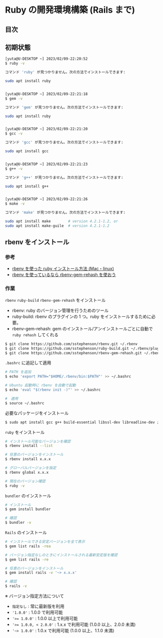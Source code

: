 # Ruby の開発環境構築 (Rails まで)

## 目次

## 初期状態

```sh
[yuta@U-DESKTOP ~] 2023/02/09-22:20:52
$ ruby -v

コマンド 'ruby' が見つかりません。次の方法でインストールできます:

sudo apt install ruby


[yuta@U-DESKTOP ~] 2023/02/09-22:21:18
$ gem -v

コマンド 'gem' が見つかりません。次の方法でインストールできます:

sudo apt install ruby


[yuta@U-DESKTOP ~] 2023/02/09-22:21:20
$ gcc -v

コマンド 'gcc' が見つかりません。次の方法でインストールできます:

sudo apt install gcc


[yuta@U-DESKTOP ~] 2023/02/09-22:21:23
$ g++ -v

コマンド 'g++' が見つかりません。次の方法でインストールできます:

sudo apt install g++


[yuta@U-DESKTOP ~] 2023/02/09-22:21:26
$ make -v

コマンド 'make' が見つかりません。次の方法でインストールできます:

sudo apt install make        # version 4.2.1-1.2, or
sudo apt install make-guile  # version 4.2.1-1.2
```

## rbenv をインストール

### 参考

- [rbenv を使った ruby インストール方法 (Mac・linux)](https://valed.press/programming-learning/how-to-install-ruby-with-rbenv/)
- [rbenv を使っているなら rbenv-gem-rehash を使おう](https://qiita.com/riocampos/items/f0fe7217972b312c4f3a)

### 作業

`rbenv` `ruby-build` `rbenv-gem-rehash` をインストール
- rbenv: ruby のバージョン管理を行うためのツール
- ruby-build: rbenv のプラグインの 1 つ。ruby をインストールするために必要。
- rbenv-gem-rehash: gem のインストール/アンインストールごとに自動で `ruby rehash` してくれる

```sh
$ git clone https://github.com/sstephenson/rbenv.git ~/.rbenv
$ git clone https://github.com/sstephenson/ruby-build.git ~/.rbenv/plugins/ruby-build
$ git clone https://github.com/sstephenson/rbenv-gem-rehash.git ~/.rbenv/plugins/rbenv-gem-rehash
```

`.bashrc` に追記して適用

```sh
# PATH を追加
$ echo 'export PATH="$HOME/.rbenv/bin:$PATH"' >> ~/.bashrc

# Ubuntu 起動時に rbenv を自動で起動
$ echo 'eval "$(rbenv init -)"' >> ~/.bashrc

#　適用
$ source ~/.bashrc
```

必要なパッケージをインストール

```sh
$ sudo apt install gcc g++ build-essential libssl-dev libreadline-dev zlib1g-dev libyaml-dev
```

`ruby` をインストール

```sh
# インストール可能なバージョンを確認
$ rbenv install --list

# 任意のバージョンをインストール
$ rbenv install x.x.x

# グローバルバージョンを指定
$ rbenv global x.x.x

# 現在のバージョン確認
$ ruby -v
```

`bundler` のインストール

```sh
# インストール
$ gem install bundler

# 確認
$ bundler -v
```

`Rails` のインストール

```sh
# インストールできる安定バージョンを全て表示
$ gem list rails -rea

# バージョン指定なしのときにインストールされる最新安定版を確認
$ gem list rails -re

# 任意のバージョンをインストール
$ gem install rails -v '~> x.x.x'

# 確認
$ rails -v
```

※ バージョン指定方法について
- `指定なし` : 常に最新版を利用
- `'1.0.0'` : 1.0.0 で利用可能
- `'>= 1.0.0'` : 1.0.0 以上で利用可能
- `'>= 1.0.0, < 2.0.0'` : 1.x.x で利用可能 (1.0.0 以上、2.0.0 未満)
- `'~> 1.0.0'` : 1.0.x で利用可能 (1.0.0 以上、1.1.0 未満)

